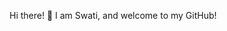 

Hi there! 👋
I am Swati, and welcome to my GitHub! 




<!---
swati-murmu/swati-murmu is a ✨ special ✨ repository because its `README.md` (this file) appears on your GitHub profile.
You can click the Preview link to take a look at your changes.
--->

